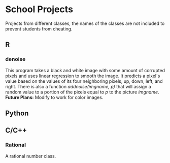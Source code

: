 # School Projects
Projects from different classes, the names of the classes are not included to prevent students from cheating.
## R
### denoise
This program takes a black and white image with some amount of corrupted pixels and uses linear regression to
smooth the image. It predicts a pixel's value based on the values of its four neighboring pixels, up, down,
left, and right. There is also a function *addnoise(imgname, p)* that will assign a random value to a portion of
the pixels equal to *p* to the picture *imgname*.
**Future Plans:** Modify to work for color images.
## Python

## C/C++
### Rational
A rational number class.
